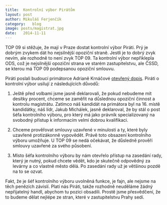 ```yaml
---
title:	Kontrolní výbor Pirátům
layout:	post
author:	Mikuláš Ferjenčík
category:	blog
image: posts/magistrat.jpg
date:	2014-11-11
---
```


TOP 09 si stěžuje, že mají v Praze dostat kontrolní výbor Piráti. Prý je dobrým zvykem dát ho nejsilnější opoziční straně. Jestli je to dobrý zvyk nevím, ale rozhodně to není zvyk TOP 09. Ta kontrolní výbor nepřiklepla ODS, což je nejsilnější opoziční strana ve starém zastupitelstvu, ale ČSSD, se kterou má TOP 09 podepsanou opoziční smlouvu.

Piráti poslali budoucí primátorce Adrianě Krnáčové [otevřený dopis]. Piráti o kontrolní výbor usilují z následujících důvodů:

1. Ještě před volbami jsme jasně deklarovali, že pokud nebudeme mít desítky procent, chceme se zaměřit na důslednou opoziční činnost a kontrolu magistrátu. Zatímco náš kandidát na primátora byl na 16. místě kandidátky, náš lídr, Jakub Michálek, jasně deklaroval, že by stál o post šéfa kontrolního výboru, pro který má jako právník specializovaný na svobodný přístup k informacím velmi dobrou kvalifikaci.

2. Chceme prověřovat smlouvy uzavřené v minulosti a ty, které byly uzavřené protizákonně vypovědět. Právě toto obsazení kontrolního výboru umožňuje. U TOP 09 se nedá očekávat, že důsledně prověří smlouvy uzavřené za svého působení.

3. Místo šéfa kontrolního výboru by nám otevřelo přístup na zasedání rady, který je nutný, pokud chcete vědět, kdo je skutečně odpovědný za levárny a co vlastně město dělá. Po zasedání rady už je většinou pozdě na to se ozvat.

Fakt, že je šéf kontrolního výboru uvolněná funkce, je fajn, ale nejsme na těch penězích závislí. Platí nás Piráti, takže rozhodně neuděláme žádný nepřijatelný handl, abychom tu pozici obsadili. Prostě jsme přesvědčení, že to budeme dělat nejlépe ze stran, které v zastupitelstvu Prahy sedí.



[otevřený dopis]: https://github.com/pirati-cz/KlubPraha/raw/master/spisy/2014/07-dopis-kontrolni-vybor/zadost/main_signed.pdf
